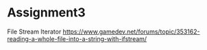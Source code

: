 # Assignment3

File Stream Iterator
https://www.gamedev.net/forums/topic/353162-reading-a-whole-file-into-a-string-with-ifstream/
